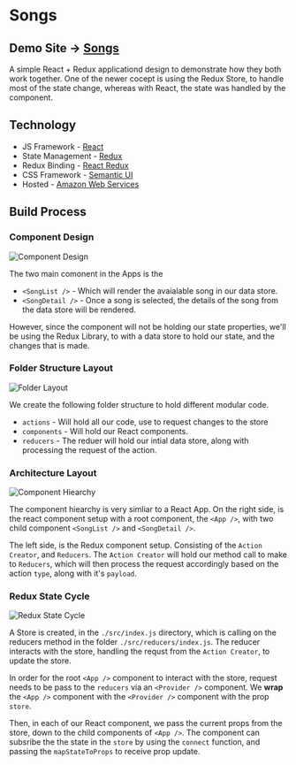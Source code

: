 # Songs

## Demo Site → [Songs](http://xboudsady-react-songs.s3-website-us-west-1.amazonaws.com)

A simple React + Redux applicationd design to demonstrate how they both work together. One of the newer cocept is using the Redux Store, to handle most of the state change, whereas with React, the state was handled by the component.

## Technology
* JS Framework - [React](https://reactjs.org/)
* State Management - [Redux](https://redux.js.org)
* Redux Binding - [React Redux](https://github.com/reduxjs/react-redux)
* CSS Framework - [Semantic UI](https://semantic-ui.com/)
* Hosted - [Amazon Web Services](https://https://aws.amazon.com/)

## Build Process

### Component Design

![Component Design](https://github.com/xboudsady/songs/blob/master/src/assets/songs-components.png)

The two main comonent in the Apps is the 
* `<SongList />` - Which will render the avaialable song in our data store.
* `<SongDetail />` - Once a song is selected, the details of the song from the data store will be rendered. 

However, since the component will not be holding our state properties, we'll be using the Redux Library, to with a data store to hold our state, and the changes that is made.

### Folder Structure Layout

![Folder Layout](https://github.com/xboudsady/songs/blob/master/src/assets/with-redux-4.png)

We create the following folder structure to hold different modular code.
* `actions` - Will hold all our code, use to request changes to the store
* `components` - Will hold our React components.
* `reducers` - The reduer will hold our intial data store, along with processing the request of the action.

### Architecture Layout

![Component Hiearchy](https://github.com/xboudsady/songs/blob/master/src/assets/with-redux-1.png)

The component hiearchy is very simliar to a React App. On the right side, is the react component setup with a root component, the `<App />`, with two child component `<SongList />` and `<SongDetail />`.

The left side, is the Redux component setup. Consisting of the `Action Creator`, and `Reducers`. The `Action Creator` will hold our method call to make to `Reducers`, which will then process the request accordingly based on the action `type`, along with it's `payload`.

### Redux State Cycle

![Redux State Cycle](https://github.com/xboudsady/songs/blob/master/src/assets/with-redux-3.png)

A Store is created, in the `./src/index.js` directory, which is calling on the reducers method in the folder `./src/reducers/index.js`. The reducer interacts with the store, handling the requst from the `Action Creator`, to update the store.

In order for the root `<App />` component to interact with the store, request needs to be pass to the `reducers` via an `<Provider />` component. We **wrap** the `<App />` component with the `<Provider />` component with the prop `store`.

Then, in each of our React component, we pass the current props from the store, down to the child components of `<App />`. The component can subsribe the the state in the `store` by using the `connect` function, and passing the `mapStateToProps` to receive prop update.


